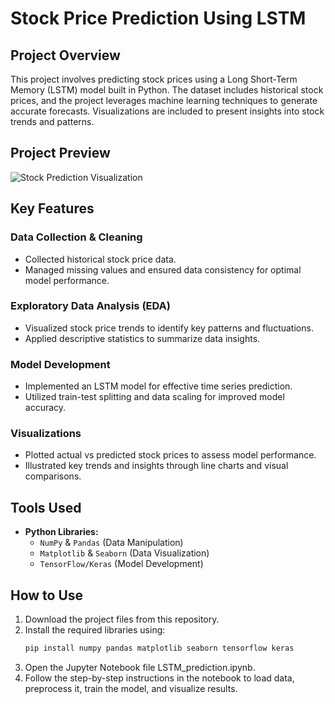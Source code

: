 # Stock Price Prediction Using LSTM

## Project Overview

This project involves predicting stock prices using a Long Short-Term Memory (LSTM) model built in Python. The dataset includes historical stock prices, and the project leverages machine learning techniques to generate accurate forecasts. Visualizations are included to present insights into stock trends and patterns.

## Project Preview

![Stock Prediction Visualization](Stock_Prediction.png)

## Key Features

### Data Collection & Cleaning
- Collected historical stock price data.
- Managed missing values and ensured data consistency for optimal model performance.

### Exploratory Data Analysis (EDA)
- Visualized stock price trends to identify key patterns and fluctuations.
- Applied descriptive statistics to summarize data insights.

### Model Development
- Implemented an LSTM model for effective time series prediction.
- Utilized train-test splitting and data scaling for improved model accuracy.

### Visualizations
- Plotted actual vs predicted stock prices to assess model performance.
- Illustrated key trends and insights through line charts and visual comparisons.

## Tools Used

- **Python Libraries:**
  - `NumPy` & `Pandas` (Data Manipulation)
  - `Matplotlib` & `Seaborn` (Data Visualization)
  - `TensorFlow/Keras` (Model Development)

## How to Use

1. Download the project files from this repository.
2. Install the required libraries using:
   ```bash
   pip install numpy pandas matplotlib seaborn tensorflow keras
3. Open the Jupyter Notebook file LSTM_prediction.ipynb.
4. Follow the step-by-step instructions in the notebook to load data, preprocess it, train the model, and visualize results.

